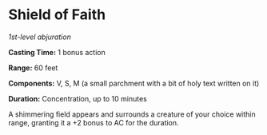 <title>Shield of Faith</title>

# Shield of Faith

_1st-level abjuration_

**Casting Time:** 1 bonus action

**Range:** 60 feet

**Components:** V, S, M (a small parchment
with a bit of holy text written on it)

**Duration:** Concentration, up to 10 minutes

A shimmering field appears and surrounds a
creature of your choice within range,
granting it a +2 bonus to AC for the
duration.



